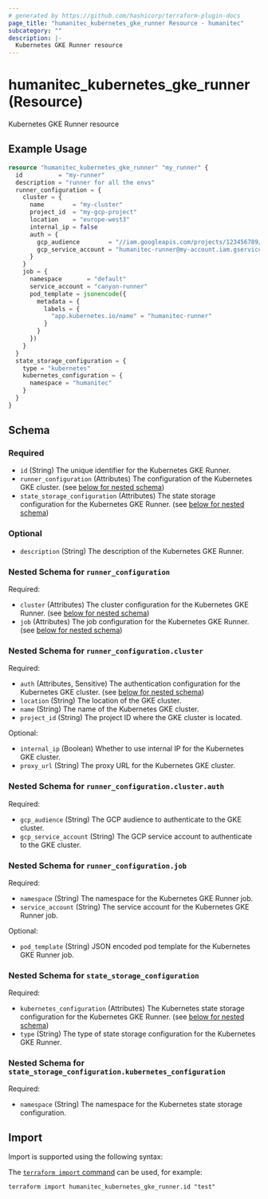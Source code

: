 ```yaml
---
# generated by https://github.com/hashicorp/terraform-plugin-docs
page_title: "humanitec_kubernetes_gke_runner Resource - humanitec"
subcategory: ""
description: |-
  Kubernetes GKE Runner resource
---
```


# humanitec_kubernetes_gke_runner (Resource)

Kubernetes GKE Runner resource

## Example Usage

```terraform
resource "humanitec_kubernetes_gke_runner" "my_runner" {
  id          = "my-runner"
  description = "runner for all the envs"
  runner_configuration = {
    cluster = {
      name        = "my-cluster"
      project_id  = "my-gcp-project"
      location    = "europe-west3"
      internal_ip = false
      auth = {
        gcp_audience        = "//iam.googleapis.com/projects/123456789/locations/global/workloadIdentityPools/humanitec-runner-pool/providers/humanitec-runner"
        gcp_service_account = "humanitec-runner@my-account.iam.gserviceaccount.com"
      }
    }
    job = {
      namespace       = "default"
      service_account = "canyon-runner"
      pod_template = jsonencode({
        metadata = {
          labels = {
            "app.kubernetes.io/name" = "humanitec-runner"
          }
        }
      })
    }
  }
  state_storage_configuration = {
    type = "kubernetes"
    kubernetes_configuration = {
      namespace = "humanitec"
    }
  }
}
```

<!-- schema generated by tfplugindocs -->
## Schema

### Required

- `id` (String) The unique identifier for the Kubernetes GKE Runner.
- `runner_configuration` (Attributes) The configuration of the Kubernetes GKE cluster. (see [below for nested schema](#nestedatt--runner_configuration))
- `state_storage_configuration` (Attributes) The state storage configuration for the Kubernetes GKE Runner. (see [below for nested schema](#nestedatt--state_storage_configuration))

### Optional

- `description` (String) The description of the Kubernetes GKE Runner.

<a id="nestedatt--runner_configuration"></a>
### Nested Schema for `runner_configuration`

Required:

- `cluster` (Attributes) The cluster configuration for the Kubernetes GKE Runner. (see [below for nested schema](#nestedatt--runner_configuration--cluster))
- `job` (Attributes) The job configuration for the Kubernetes GKE Runner. (see [below for nested schema](#nestedatt--runner_configuration--job))

<a id="nestedatt--runner_configuration--cluster"></a>
### Nested Schema for `runner_configuration.cluster`

Required:

- `auth` (Attributes, Sensitive) The authentication configuration for the Kubernetes GKE cluster. (see [below for nested schema](#nestedatt--runner_configuration--cluster--auth))
- `location` (String) The location of the GKE cluster.
- `name` (String) The name of the Kubernetes GKE cluster.
- `project_id` (String) The project ID where the GKE cluster is located.

Optional:

- `internal_ip` (Boolean) Whether to use internal IP for the Kubernetes GKE cluster.
- `proxy_url` (String) The proxy URL for the Kubernetes GKE cluster.

<a id="nestedatt--runner_configuration--cluster--auth"></a>
### Nested Schema for `runner_configuration.cluster.auth`

Required:

- `gcp_audience` (String) The GCP audience to authenticate to the GKE cluster.
- `gcp_service_account` (String) The GCP service account to authenticate to the GKE cluster.



<a id="nestedatt--runner_configuration--job"></a>
### Nested Schema for `runner_configuration.job`

Required:

- `namespace` (String) The namespace for the Kubernetes GKE Runner job.
- `service_account` (String) The service account for the Kubernetes GKE Runner job.

Optional:

- `pod_template` (String) JSON encoded pod template for the Kubernetes GKE Runner job.



<a id="nestedatt--state_storage_configuration"></a>
### Nested Schema for `state_storage_configuration`

Required:

- `kubernetes_configuration` (Attributes) The Kubernetes state storage configuration for the Kubernetes GKE Runner. (see [below for nested schema](#nestedatt--state_storage_configuration--kubernetes_configuration))
- `type` (String) The type of state storage configuration for the Kubernetes GKE Runner.

<a id="nestedatt--state_storage_configuration--kubernetes_configuration"></a>
### Nested Schema for `state_storage_configuration.kubernetes_configuration`

Required:

- `namespace` (String) The namespace for the Kubernetes state storage configuration.

## Import

Import is supported using the following syntax:

The [`terraform import` command](https://developer.hashicorp.com/terraform/cli/commands/import) can be used, for example:

```shell
terraform import humanitec_kubernetes_gke_runner.id "test"
```
